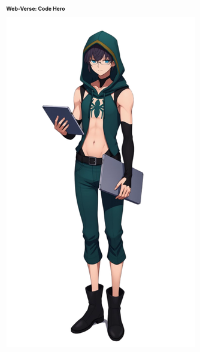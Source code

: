 **Web-Verse: Code Hero**

![Web-Verse Asset](https://github.com/faizabi/Web-Verse/blob/main/img-Z2aMazh8OtVHpZ7I9BRTb%20(1).png)

